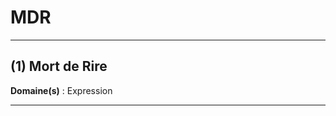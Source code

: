 # MDR

---------------------------------------

## (1) Mort de Rire

**Domaine(s)** : Expression

----------------------------------------